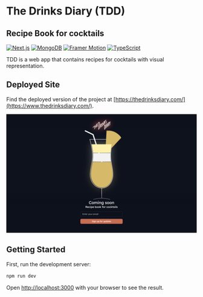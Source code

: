 
# The Drinks Diary (TDD)
## Recipe Book for cocktails

[![Next.js](https://img.shields.io/badge/Next.js-%230366d6?style=for-the-badge&logo=next.js&logoColor=white)](https://nextjs.org/)   [![MongoDB](https://img.shields.io/badge/MongoDB-%234ea94b?style=for-the-badge&logo=mongodb&logoColor=white)](https://www.mongodb.com/) [![Framer Motion](https://img.shields.io/badge/Framer%20Motion-%23000000?style=for-the-badge&logo=framer&logoColor=white)](https://www.framer.com/motion/) [![TypeScript](https://img.shields.io/badge/TypeScript-%23232F3E?style=for-the-badge&logo=typescript&logoColor=white)](https://www.typescriptlang.org/)

TDD is a web app that contains recipes for cocktails with visual representation.

## Deployed Site

Find the deployed version of the project at [https://thedrinksdiary.com/](https://www.thedrinksdiary.com/).

![tdd-landing-page](/public/tdd-frontend.png)
## Getting Started

First, run the development server:

```bash
npm run dev

```

Open [http://localhost:3000](http://localhost:3000) with your browser to see the result.



